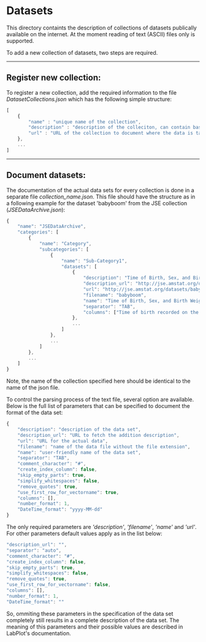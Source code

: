 # Datasets
This directory containts the description of collections of datasets publically available on the internet. At the moment reading of text (ASCII) files only is supported.

To add a new collection of datasets, two steps are required.

----
## Register new collection:
To register a new collection, add the required information to the file *DatasetCollections.json* which has the following simple structure:

```javascript
[
	{
		"name" : "unique name of the collection",
		"description" : "description of the colleciton, can contain basic html-tags like <b>, etc. to format the text.",
		"url" : "URL of the collection to document where the data is taken from"
	},
	...
]
```

----
## Document datasets:
The documentation of the actual data sets for every collection is done in a separate file *collection_name.json*. This file should have the structure as in a following example for the dataset 'babyboom' from the JSE collection (*JSEDataArchive.json*):

```javascript
{
    "name": "JSEDataArchive",
    "categories": [
        {
            "name": "Category",
            "subcategories": [
                {
                    "name": "Sub-Category1",
                    "datasets": [
                        {
                            "description": "Time of Birth, Sex, and Birth Weight of 44 Babies",
                            "description_url": "http://jse.amstat.org/datasets/babyboom.txt",
                            "url": "http://jse.amstat.org/datasets/babyboom.dat.txt",
                            "filename": "babyboom",
                            "name": "Time of Birth, Sex, and Birth Weight of 44 Babies",
                            "separator": "TAB",
                            "columns": ["Time of birth recorded on the 24-hour clock", "Sex of the child (1 = girl, 2 = boy)", "Birth weight in grams", "Number of minutes after midnight of each birth"]
                        },
                        ...
                    ]
                },
                ...
            ]
        },
        ...
    ]
}
```

Note, the name of the collection specified here should be identical to the name of the json file.

To control the parsing process of the text file, several option are available. Below is the full list of parameters that can be specified to document the format of the data set:

```javascript
{
	"description": "description of the data set",
	"description_url": "URL to fetch the addition description",
	"url": "URL for the actual data",
	"filename": "name of the data file without the file extension",
	"name": "user-friendly name of the data set",
	"separator": "TAB",
	"comment_character": "#",
	"create_index_column": false,
	"skip_empty_parts": true,
	"simplify_whitespaces": false,
	"remove_quotes": true,
	"use_first_row_for_vectorname": true,
	"columns": [],
	"number_format": 1,
	"DateTime_format": "yyyy-MM-dd"
}
```
The only required parameters are *'description'*, *'filename'*, *'name'* and *'url'*. For other parameters default values apply as in the list below:

```javascript
"description_url": "",
"separator": "auto",
"comment_character": "#",
"create_index_column": false,
"skip_empty_parts": true,
"simplify_whitespaces": false,
"remove_quotes": true,
"use_first_row_for_vectorname": false,
"columns": [],
"number_format": 1,
"DateTime_format": ""
```

So, ommiting these parameters in the specification of the data set completely  still results in a complete description of the data set. The meaning of this parameters and their possible values are described in LabPlot's documentation.
